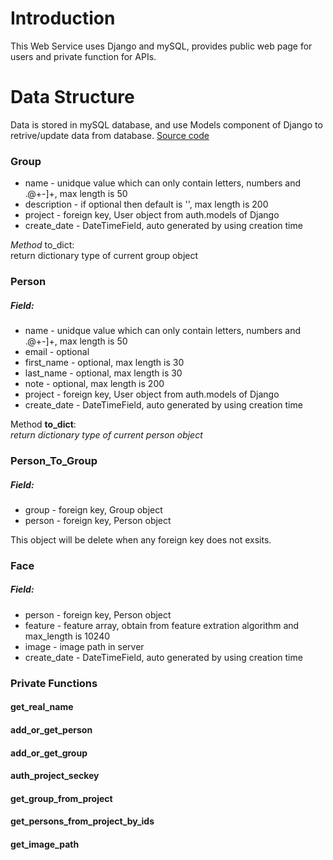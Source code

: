 # Introduction
  This Web Service uses Django and mySQL, provides public web page for users and private function for APIs.
 
# Data Structure
  Data is stored in mySQL database, and use Models component of Django to retrive/update data from database. 
  [Source code](https://github.com/fcharmy/face/blob/master/face_web/face_tech/models.py)
  
### Group
  * name - unidque value which can only contain letters, numbers and .@+-]+, max length is 50   
  * description - if optional then default is '', max length is 200  
  * project - foreign key, User object from auth.models of Django  
  * create_date - DateTimeField, auto generated by using creation time  
  
 _Method_ to_dict:  
  return dictionary type of current group object
    
### Person
##### Field:  
  * name - unidque value which can only contain letters, numbers and .@+-]+, max length is 50   
  * email - optional
  * first_name - optional, max length is 30  
  * last_name - optional, max length is 30  
  * note - optional, max length is 200  
  * project - foreign key, User object from auth.models of Django  
  * create_date - DateTimeField, auto generated by using creation time  
  
Method **to_dict**:  
  _return dictionary type of current person object_

### Person_To_Group
##### Field:
  * group - foreign key, Group object
  * person - foreign key, Person object
  
This object will be delete when any foreign key does not exsits.

### Face
##### Field:
  * person - foreign key, Person object
  * feature - feature array, obtain from feature extration algorithm and max_length is 10240
  * image - image path in server
  * create_date - DateTimeField, auto generated by using creation time  

### Private Functions
#### get_real_name

#### add_or_get_person
#### add_or_get_group
#### auth_project_seckey
#### get_group_from_project
#### get_persons_from_project_by_ids
#### get_image_path
